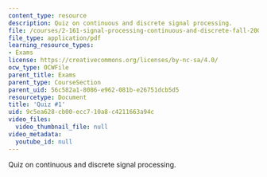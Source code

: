 ```yaml
---
content_type: resource
description: Quiz on continuous and discrete signal processing.
file: /courses/2-161-signal-processing-continuous-and-discrete-fall-2008/9c5ea628cb00ecc710a8c4211663a94c_quiz1.pdf
file_type: application/pdf
learning_resource_types:
- Exams
license: https://creativecommons.org/licenses/by-nc-sa/4.0/
ocw_type: OCWFile
parent_title: Exams
parent_type: CourseSection
parent_uid: 56c582a1-8086-e962-081b-e26751dcb5d5
resourcetype: Document
title: 'Quiz #1'
uid: 9c5ea628-cb00-ecc7-10a8-c4211663a94c
video_files:
  video_thumbnail_file: null
video_metadata:
  youtube_id: null
---
```

Quiz on continuous and discrete signal processing.
